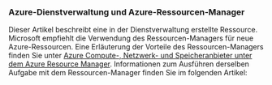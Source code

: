 ### Azure-Dienstverwaltung und Azure-Ressourcen-Manager
 
Dieser Artikel beschreibt eine in der Dienstverwaltung erstellte Ressource. Microsoft empfiehlt die Verwendung des Ressourcen-Managers für neue Azure-Ressourcen. Eine Erläuterung der Vorteile des Ressourcen-Managers finden Sie unter [Azure Compute-, Netzwerk- und Speicheranbieter unter dem Azure Resource Manager](../articles/virtual-machines/virtual-machines-azurerm-versus-azuresm.md). Informationen zum Ausführen derselben Aufgabe mit dem Ressourcen-Manager finden Sie im folgenden Artikel:


